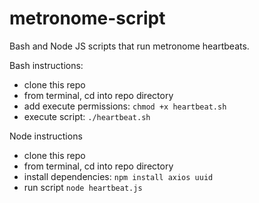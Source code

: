 # metronome-script

Bash and Node JS scripts that run metronome heartbeats.

Bash instructions:

- clone this repo
- from terminal, cd into repo directory
- add execute permissions: `chmod +x heartbeat.sh`
- execute script: `./heartbeat.sh`

Node instructions

- clone this repo
- from terminal, cd into repo directory
- install dependencies: `npm install axios uuid`
- run script `node heartbeat.js`
